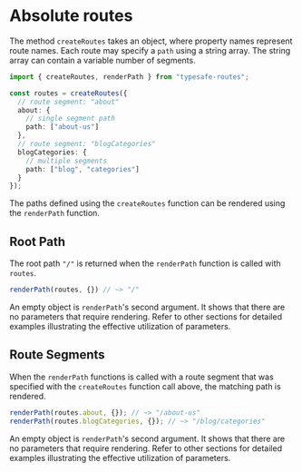  # Absolute routes

The method `createRoutes` takes an object, where property names represent route names. Each route may specify a `path` using a string array. The string array can contain a variable number of segments.

``` ts
import { createRoutes, renderPath } from "typesafe-routes";

const routes = createRoutes({
  // route segment: "about"
  about: { 
    // single segment path
    path: ["about-us"]
  },
  // route segment: "blogCategories"
  blogCategories: {
    // multiple segments
    path: ["blog", "categories"]
  }
});
```

The paths defined using the `createRoutes` function can be rendered using the `renderPath` function. 

<!-- tabs:start -->
## **Root Path**

The root path `"/"` is returned when the `renderPath` function is called with `routes`.

``` ts
renderPath(routes, {}) // ~> "/"
```

An empty object is `renderPath`'s second argument. It shows that there are no parameters that require rendering. Refer to other sections for detailed examples illustrating the effective utilization of parameters.

## **Route Segments**

When the `renderPath` functions is called with a route segment that was specified with the `createRoutes` function call above, the matching path is rendered.

``` ts
renderPath(routes.about, {}); // ~> "/about-us"
renderPath(routes.blogCategories, {}); // ~> "/blog/categories"
```

An empty object is `renderPath`'s second argument. It shows that there are no parameters that require rendering. Refer to other sections for detailed examples illustrating the effective utilization of parameters.

<!-- tabs:end -->
